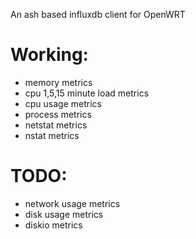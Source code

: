 An ash based influxdb client for OpenWRT

Working:
========
- memory metrics
- cpu 1,5,15 minute load metrics
- cpu usage metrics
- process metrics
- netstat metrics
- nstat metrics


TODO:
====
- network usage metrics
- disk usage metrics
- diskio metrics
